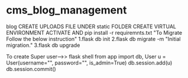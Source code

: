 # cms_blog_management
blog
CREATE UPLOADS FILE UNDER static FOLDER
CREATE VIRTUAL ENVIRONMENT
  ACTIVATE AND pip install -r requiremnts.txt
"To Migrate Follow the below instruction"
 1.flask db init
 2.flask db migrate -m "Initial migration."
 3.flask db upgrade
 
To create Super user-->>
 flask shell
 from app import db, User
 u = User(username="", password="", is_admin=True)
 db.session.add(u)
 db.session.commit()
